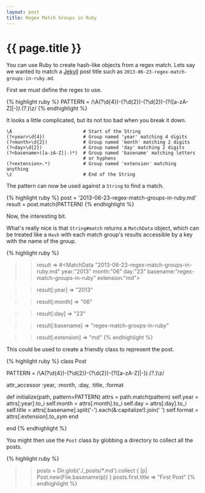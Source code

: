```yaml
---
layout: post
title: Regex Match Groups in Ruby
---
```


# {{ page.title }}

You can use Ruby to create hash-like objects from a regex match. Lets say we
wanted to match a [Jekyll](http://jekyllrb.com) post title such as
`2013-06-23-regex-match-groups-in-ruby.md`.

First we must define the regex to use.

{% highlight ruby %}
PATTERN = /\A(?<year>\d{4})-(?<month>\d{2})-(?<day>\d{2})-(?<basename>([a-zA-Z]|-)*).(?<extension>.*)\z/
{% endhighlight %}

It looks a little complicated, but its not too bad when you break it down.

    \A                          # Start of the String
    (?<year>\d{4})              # Group named 'year' matching 4 digits
    (?<month>\d{2})             # Group named 'month' matching 2 digits
    (?<day>\d{2})               # Group named 'day' matching 2 digits
    (?<basename>([a-zA-Z]|-)*)  # Group named 'basename' matching letters
                                # or hyphens
    (?<extension>.*)            # Group named 'extension' matching anything
    \z                          # End of the String
    
The pattern can now be used against a `String` to find a match.

{% highlight ruby %}
post   = '2013-06-23-regex-match-groups-in-ruby.md'
result = post.match(PATTERN)
{% endhighlight %}

Now, the interesting bit.

What's really nice is that `String#match` returns a `MatchData` object, which
can be treated like a `Hash` with each match group's results accessible by a key
with the name of the group.

{% highlight ruby %}
>> result
=> #<MatchData "2013-06-23-regex-match-groups-in-ruby.md" year:"2013" month:"06" day:"23" basename:"regex-match-groups-in-ruby" extension:"md">

>> result[:year]
=> "2013"

>> result[:month]
=> "06"

>> result[:day]
=> "23"

>> result[:basename]
=> "regex-match-groups-in-ruby"

>> result[:extension]
=> "md"
{% endhighlight %}

This could be used to create a friendly class to represent the post.

{% highlight ruby %}
class Post

  PATTERN = /\A(?<year>\d{4})-(?<month>\d{2})-(?<day>\d{2})-(?<basename>([a-zA-Z]|-)*).(?<extension>.*)\z/

  attr_accessor :year, :month, :day, :title, :format

  def initialize(path, pattern=PATTERN)
    attrs          = path.match(pattern)
    self.year      = attrs[:year].to_i
    self.month     = attrs[:month].to_i
    self.day       = attrs[:day].to_i
    self.title     = attrs[:basename].split('-').each(&:capitalize!).join(' ')
    self.format    = attrs[:extension].to_sym
  end

end
{% endhighlight %}

You might then use the `Post` class by globbing a directory to collect all the
posts.

{% highlight ruby %}
>> posts = Dir.glob('./_posts/*.md').collect { |p| Post.new(File.basename(p)) }
>> posts.first.title
=> "First Post"
{% endhighlight %}
